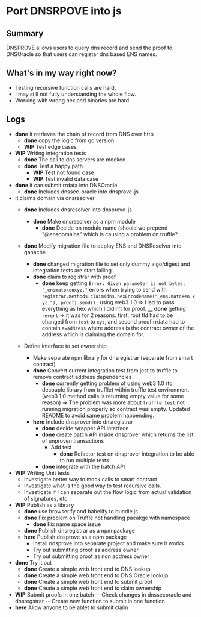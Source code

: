 
# Port DNSRPOVE into js

## Summary

DNSPROVE allows users to query dns record and send the proof to DNSOracle so that users can registar dns based ENS names.

## What's in my way right now?

- Testing recursive function calls are hard.
- I may still not fully understanding the whole flow.
- Working with wrong hex and binaries are hard

## Logs

- __done__  it retrieves the chain of record from DNS over http
	- __done__ copy the logic from go version
	- __WIP__ Test edge cases
- __WIP__ Writing integration tests
	- __done__ The call to dns servers are mocked
	- __done__ Test a happy path
        - __WIP__ Test not found case
        - __WIP__ Test invalid data case
- __done__  it can submit rrdata into DNSOracle
	- __done__  Includes dnssec-oracle into dnsprove-js
- it claims domain via dnsresolver
	-  __done__ Includes dnsresolver into dnsprove-js
		- __done__ Make dnsresolver as a npm module
			-  __done__ Decide on module name (should we prepend "@ensdomains" which is causing a problem on truffle?
					
	- __done__ Modify migration file to deploy ENS and DNSResolver into ganache
		- __done__ changed migration file to set only dummy algo/digest and integration tests are start failing.
		- __done__ claim to registrar with proof
			- __done__ keep getting `Error: Given parameter is not bytes: "_ensmatokenxyz,"` errors when trying to send with `registrar.methods.claim(dns.hexEncodeName("_ens.matoken.xyz."), proof).send();` using web3 1.0 => Had to pass everything as hex which I didin't for proof.
			__ __done__ getting `revert` => it was for 2 reasons. first, root tld had to be changed from `test` to `xyz`, and second proof rrdata had to contain `a=address` where address is the contract owner of the address which is claiming the domain for. 
	- Define interface to set ownership.
		- Make separate npm library for dnsregistrar (separate from smart contract)
		- __done__ Convert current integration test from jest to truffle to remove contract address dependencies
			- __done__ currently getting problem of using web3 1.0 (to decouple library from truffle) within truffle test environment (web3 1.0 method calls is returning empty value for some reason) => The problem was more about `truffle test` not running migration properly so contract was empty. Updated README to avoid same problem happending.
		- __here__ Include dnsprover into dnsregistrar
			- __done__ decide wrapper API interface
			- __done__ create batch API inside dnsprover which returns the list of unproven transactions
				- Add test
					- __done__ Refactor test on dnsprover integration to be able to run multiple tests
			- __done__ integrate with the batch API
-  __WIP__ Writing Unit tests
	- Investigate better way to  mock calls to smart contract
	- Investigate what is the good way to test recursive calls.
	- Investigate if I can separate out the flow logic from actual validation of signatures, etc
- __WIP__ Publish as a library 
	- __done__ use browserify and babelify to bundle js
	- __done__ Fix problem on Truffle not handling pacakge with namespace
		- __done__ Fix name space issue
	- __done__ Publish dnsregistrar as a npm package
	- __here__ Publish dnsprove as a npm package
		- Install ndsprove into separate project and make sure it works
		- Try out submitting proof as address owner
		- Try out submitting proof as non address owner
- __done__ Try it out
	- __done__ Create a simple web front end to DNS lookup
	- __done__ Create a simple web front end to DNS Oracle lookup
	- __done__ Create a simple web front end to submit proof
	- __done__ Create a simple web front end to claim ownership
- __WIP__ Submit proofs in one batch
	-- Check changes in dnssecoracle and dnsregstrar
	-- Create new function to submit in one function
- __here__ Allow anyone to be ablet to submit claim